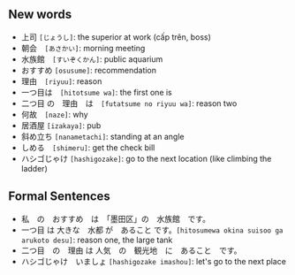 ## New words
* 上司 `[じょうし]`: the superior at work (cấp trên, boss)
* 朝会　`[あさかい]`: morning meeting
* 水族館　`[すいぞくかん]`: public aquarium
* おすすめ `[osusume]`: recommendation
* 理由　`[riyuu]`: reason
* 一つ目は　`[hitotsume wa]`: the first one is
* 二つ目 の　理由　は　`[futatsume no riyuu wa]`: reason two
* 何故　`[naze]`: why
* 居酒屋 `[izakaya]`: pub
* 斜め立ち `[nanametachi]`: standing at an angle
* しめる　`[shimeru]`: get the check bill
* ハシゴじゃけ `[hashigozake]`: go to the next location (like climbing the ladder)

## Formal Sentences
* 私　の　おすすめ　は　「墨田区」の　水族館　です。
* 一つ目 は 大きな　水都 が　あること です。`[hitosumewa okina suisoo ga arukoto desu]`: reason one, the large tank
* 二つ目　の　理由 は 人気　の　観光地　に　あること　です。
* ハシゴじゃけ　いましょ `[hashigozake imashou]`: let's go to the next place

